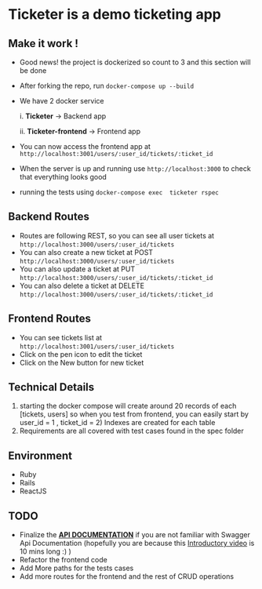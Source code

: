 # Ticketer is a demo ticketing app

## Make it work !

* Good news! the project is dockerized so count to 3 and this section will be done
* After forking the repo, run `docker-compose up --build`
* We have 2 docker service

    i. **Ticketer** -> Backend app

    ii. **Ticketer-frontend** -> Frontend app
* You can now access the frontend app at `http://localhost:3001/users/:user_id/tickets/:ticket_id`
* When the server is up and running use `http://localhost:3000` to check that everything looks good

* running the tests using `docker-compose exec  ticketer rspec`

## Backend Routes

* Routes are following REST, so you can see all user tickets at `http://localhost:3000/users/:user_id/tickets`
* You can also create a new ticket at POST `http://localhost:3000/users/:user_id/tickets`
* You can also update a ticket at PUT `http://localhost:3000/users/:user_id/tickets/:ticket_id`
* You can also delete a ticket at DELETE `http://localhost:3000/users/:user_id/tickets/:ticket_id`

## Frontend Routes

* You can see tickets list at `http://localhost:3001/users/:user_id/tickets`
* Click on the pen icon to edit the ticket
* Click on the New button for new ticket

## Technical Details 

1) starting the docker compose will create around 20 records of each [tickets, users] so when you test from frontend, you can easily start by user_id = 1 , ticket_id = 2) Indexes are created for each table
3) Requirements are all covered with test cases found in the spec folder

## Environment

* Ruby
* Rails
* ReactJS


## TODO

* Finalize the [**API DOCUMENTATION**](http://localhost:3000/api-docs) if you are not familiar with Swagger Api Documentation (hopefully you are because this [Introductory video](https://www.youtube.com/watch?v=7MS1Z_1c5CU) is 10 mins long :) )
* Refactor the frontend code
* Add More paths for the tests cases
* Add more routes for the frontend and the rest of CRUD operations
